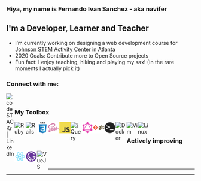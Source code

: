 ### Hiya, my name is Fernando Ivan Sanchez - aka navifer

## I'm a Developer, Learner and Teacher

- I’m currently working on designing a web development course for [Johnson STEM Activity Center](https://www.johnsonstem.org/) in Atlanta
- 2020 Goals: Contribute more to Open Source projects
- Fun fact: I enjoy teaching, hiking and playing my sax! (In the rare moments I actually pick it)

### Connect with me:

[<img align="left" alt="codeSTACKr | LinkedIn" width="22px" src="https://cdn.jsdelivr.net/npm/simple-icons@v3/icons/linkedin.svg" />][linkedin]

<br />

### My Toolbox

<img align="left" alt="Ruby" width="30px" src="https://upload.wikimedia.org/wikipedia/commons/7/73/Ruby_logo.svg" />
<img align="left" alt="Rails" width="30px" src="https://upload.wikimedia.org/wikipedia/commons/6/62/Ruby_On_Rails_Logo.svg"
<img align="left" alt="HTML5" width="30px"  src="https://raw.githubusercontent.com/github/explore/80688e429a7d4ef2fca1e82350fe8e3517d3494d/topics/html/html.png" />
<img align="left" alt="CSS3" width="30px"  src="https://raw.githubusercontent.com/github/explore/80688e429a7d4ef2fca1e82350fe8e3517d3494d/topics/css/css.png" />
<img align="left" alt="Sass" width="30px" src="https://raw.githubusercontent.com/github/explore/80688e429a7d4ef2fca1e82350fe8e3517d3494d/topics/sass/sass.png" />
<img align="left" alt="JavaScript" width="30px" src="https://raw.githubusercontent.com/github/explore/80688e429a7d4ef2fca1e82350fe8e3517d3494d/topics/javascript/javascript.png" />
<img align="left" alt="jQuery" width="30px" src="https://cdn4.iconfinder.com/data/icons/scripting-and-programming-languages/512/JQuery_logo-512.png" />
<img align="left" alt="GraphQL" width="30px" src="https://raw.githubusercontent.com/github/explore/80688e429a7d4ef2fca1e82350fe8e3517d3494d/topics/graphql/graphql.png" />
<img align="left" alt="Git" width="30px" src="https://raw.githubusercontent.com/github/explore/80688e429a7d4ef2fca1e82350fe8e3517d3494d/topics/git/git.png" />
<img align="left" alt="Bash" width="30px" src="https://raw.githubusercontent.com/github/explore/80688e429a7d4ef2fca1e82350fe8e3517d3494d/topics/terminal/terminal.png" />

<img align="left" alt="Docker" width="30px" src="https://cdn.worldvectorlogo.com/logos/docker.svg" />
<img align="left" alt="Vim" width="30px" src="https://upload.wikimedia.org/wikipedia/commons/9/9f/Vimlogo.svg" />
<img align="left" alt="Linux" width="30px" src="https://upload.wikimedia.org/wikipedia/commons/a/ab/Linux_Logo_in_Linux_Libertine_Font.svg" />

</br>

### Actively improving

<img align="left" alt="React" width="30px" src="https://raw.githubusercontent.com/github/explore/80688e429a7d4ef2fca1e82350fe8e3517d3494d/topics/react/react.png" />
<img align="left" alt="Gatsby" width="30px" src="https://raw.githubusercontent.com/github/explore/e94815998e4e0713912fed477a1f346ec04c3da2/topics/gatsby/gatsby.png" />
<img align="left" alt="VueJS" width="30px" src="https://upload.wikimedia.org/wikipedia/commons/thumb/9/95/Vue.js_Logo_2.svg/1024px-Vue.js_Logo_2.svg.png" />

<br />
<br />

---

[linkedin]: https://www.linkedin.com/in/fernandoisanchez/
---
